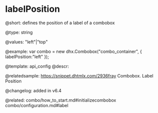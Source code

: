 labelPosition
=============

@short: defines the position of a label of a combobox



@type: string

@values: "left"|"top"

@example: 
var combo = new dhx.Combobox("combo_container", {
    labelPosition:"left"
});


@template:	api_config
@descr: 


@relatedsample: https://snippet.dhtmlx.com/2936fray	Combobox. Label Position

@changelog: added in v6.4

@related: 
combo/how_to_start.md#initializecombobox
combo/configuration.md#label